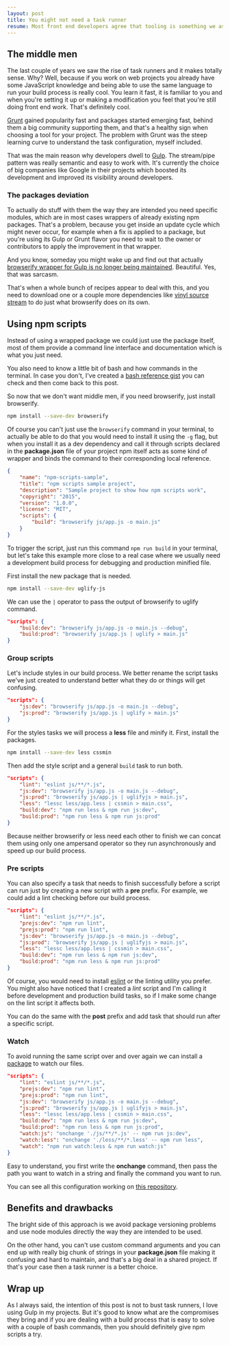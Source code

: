 ```yaml
---
layout: post
title: You might not need a task runner
resume: Most front end developers agree that tooling is something we as a community need to figure out this year. The fatigue around the deciding and learning technologies to build big, and not so big, projects was a trend last year, so maybe it's time to slowly minimize dependencies and delete some middle men.
---
```


## The middle men

The last couple of years we saw the rise of task runners and it makes totally sense. Why? Well, because if you work on web projects you already have some JavaScript knowledge and being able to use the same language to run your build process is really cool. You learn it fast, it is familiar to you and when you're setting it up or making a modification you feel that you're still doing front end work. That's definitely cool.

<a href="https://gruntjs.com" target="_blank">Grunt</a> gained popularity fast and packages started emerging fast, behind them a big community supporting them, and that's a healthy sign when choosing a tool for your project. The problem with Grunt was the steep learning curve to understand the task configuration, myself included.

That was the main reason why developers dwell to <a href="https://gulpjs.com" target="_blank">Gulp</a>. The stream/pipe pattern was really semantic and easy to work with. It's currently the choice of big companies like Google in their projects which boosted its development and improved its visibility around developers.


### The packages deviation

To actually do stuff with them the way they are intended you need specific modules, which are in most cases wrappers of already existing npm packages. That's a problem, because you get inside an update cycle which might never occur, for example when a fix is applied to a package, but you're using its Gulp or Grunt flavor you need to wait to the owner or contributors to apply the improvement in that wrapper.

And you know, someday you might wake up and find out that actually <a href="https://www.npmjs.com/package/gulp-browserify" target="_blank">browserify wrapper for Gulp is no longer being maintained</a>. Beautiful. Yes, that was sarcasm.

That's when a whole bunch of recipes appear to deal with this, and you need to download one or a couple more dependencies like <a href="https://www.npmjs.com/package/vinyl-source-stream" target="_blank">vinyl source stream</a> to do just what browserify does on its own.


## Using npm scripts

Instead of using a wrapped package we could just use the package itself, most of them provide a command line interface and documentation which is what you just need.

You also need to know a little bit of bash and how commands in the terminal. In case you don't, I've created a <a href="https://gist.github.com/jeremenichelli/489973c73a00437a188c" target="_blank">bash&nbsp;reference&nbsp;gist</a> you can check and then come back to this post.

So now that we don't want middle men, if you need browserify, just install browserify.

```sh
npm install --save-dev browserify
```

Of course you can't just use the `browserify` command in your terminal, to actually be able to do that you would need to install it using the `-g` flag, but when you install it as a dev dependency and call it through scripts declared in the **package.json** file of your project npm itself acts as some kind of wrapper and binds the command to their corresponding local reference.

```json
{
    "name": "npm-scripts-sample",
    "title": "npm scripts sample project",
    "description": "Sample project to show how npm scripts work",
    "copyright": "2015",
    "version": "1.0.0",
    "license": "MIT",
    "scripts": {
        "build": "browserify js/app.js -o main.js"
    }
}
```

To trigger the script, just run this command `npm run build` in your terminal, but let's take this example more close to a real case where we usually need a development build process for debugging and production minified file.

First install the new package that is needed.

```sh
npm install --save-dev uglify-js
```

We can use the `|` operator to pass the output of browserify to uglify command.

```json
"scripts": {
    "build:dev": "browserify js/app.js -o main.js --debug",
    "build:prod": "browserify js/app.js | uglify > main.js"
}
```

### Group scripts

Let's include styles in our build process. We better rename the script tasks we've just created to understand better what they do or things will get confusing.

```json
"scripts": {
    "js:dev": "browserify js/app.js -o main.js --debug",
    "js:prod": "browserify js/app.js | uglify > main.js"
}
```

For the styles tasks we will process a **less** file and minify it. First, install the packages.

```sh
npm install --save-dev less cssmin
```

Then add the style script and a general `build` task to run both.

```json
"scripts": {
    "lint": "eslint js/**/*.js",
    "js:dev": "browserify js/app.js -o main.js --debug",
    "js:prod": "browserify js/app.js | uglifyjs > main.js",
    "less": "lessc less/app.less | cssmin > main.css",
    "build:dev": "npm run less & npm run js:dev",
    "build:prod": "npm run less & npm run js:prod"
}
```

Because neither browserify or less need each other to finish we can concat them using only one ampersand operator so they run asynchronously and speed up our build process.


### Pre scripts

You can also specify a task that needs to finish successfully before a script can run just by creating a new script with a **pre** prefix. For example, we could add a lint checking before our build process.

```json
"scripts": {
    "lint": "eslint js/**/*.js",
    "prejs:dev": "npm run lint",
    "prejs:prod": "npm run lint",
    "js:dev": "browserify js/app.js -o main.js --debug",
    "js:prod": "browserify js/app.js | uglifyjs > main.js",
    "less": "lessc less/app.less | cssmin > main.css",
    "build:dev": "npm run less & npm run js:dev",
    "build:prod": "npm run less & npm run js:prod"
}
```

Of course, you would need to install <a href="https://eslint.org/">eslint</a> or the linting utility you prefer. You might also have noticed that I created a *lint* script and I'm calling it before development and production build tasks, so if I make some change on the lint script it affects both.

You can do the same with the **post** prefix and add task that should run after a specific script.

### Watch

To avoid running the same script over and over again we can install a <a href="https://www.npmjs.com/package/onchange" target="_blank">package</a> to watch our files.

```json
"scripts": {
    "lint": "eslint js/**/*.js",
    "prejs:dev": "npm run lint",
    "prejs:prod": "npm run lint",
    "js:dev": "browserify js/app.js -o main.js --debug",
    "js:prod": "browserify js/app.js | uglifyjs > main.js",
    "less": "lessc less/app.less | cssmin > main.css",
    "build:dev": "npm run less & npm run js:dev",
    "build:prod": "npm run less & npm run js:prod",
    "watch:js": "onchange './js/**/*.js' -- npm run js:dev",
    "watch:less": "onchange './less/**/*.less' -- npm run less",
    "watch": "npm run watch:less & npm run watch:js"
}
```

Easy to understand, you first write the **onchange** command, then pass the path you want to watch in a string and finally the command you want to run.

You can see all this configuration working on <a href="https://github.com/jeremenichelli/npm-scripts-sample" target="_blank">this repository</a>.

## Benefits and drawbacks

The bright side of this approach is we avoid package versioning problems and use node modules directly the way they are intended to be used.

On the other hand, you can't use custom command arguments and you can end up with really big chunk of strings in your **package.json** file making it confusing and hard to maintain, and that's a big deal in a shared project. If that's your case then a task runner is a better choice.

## Wrap up

As I always said, the intention of this post is not to bust task runners, I love using Gulp in my projects. But it's good to know what are the compromises they bring and if you are dealing with a build process that is easy to solve with a couple of bash commands, then you should definitely give npm scripts a try.




